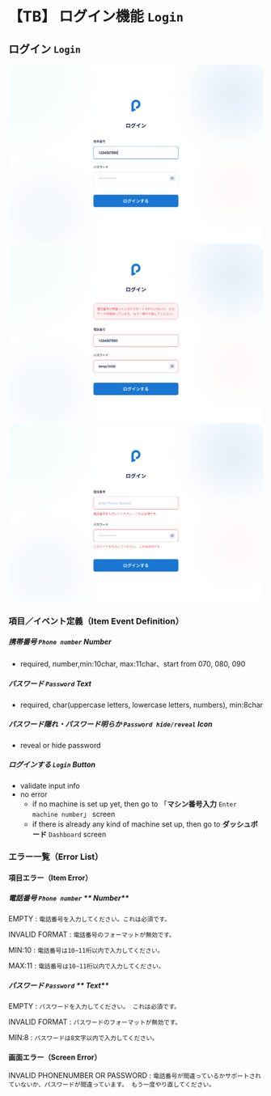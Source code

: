 # 【TB】 **ログイン機能**  `Login`  

## **ログイン**  `Login`

![nf](image\jp\tb\200login\Login.png)
![nf](image\jp\tb\200login\LoginError.png)
![nf](image\jp\tb\200login\InputError.png)

### 項目／イベント定義（Item Event Definition）

##### 携帯番号  `Phone number`  **Number**

- required, number,min:10char, max:11char、start from 070, 080, 090

##### パスワード  `Password`  **Text**

- required, char(uppercase letters, lowercase letters, numbers), min:8char

##### パスワード隠れ・パスワード明らか  `Password hide/reveal`  **Icon**

- reveal or hide password

##### ログインする  `Login`  **Button**

- validate input info
- no error
  - if no machine is set up yet, then go to 「**マシン番号入力**   `Enter machine number`」 screen
  - if there is already any kind of machine set up, then go to **ダッシュボード**   `Dashboard` screen

### エラー一覧（Error List）

#### 項目エラー（Item Error）

##### 電話番号  `Phone number`  ** Number**

EMPTY
:   `電話番号を入力してください。これは必須です。`

INVALID FORMAT
:   `電話番号のフォーマットが無効です。`

MIN:10
:   `電話番号は10~11桁以内で入力してください。`

MAX:11
:   `電話番号は10~11桁以内で入力してください。`

##### パスワード  `Password`  ** Text**

EMPTY
:   `パスワードを入力してください。 これは必須です。`

INVALID FORMAT
:   `パスワードのフォーマットが無効です。`

MIN:8
:   `パスワードは8文字以内で入力してください。`

#### 画面エラー（Screen Error）

INVALID PHONENUMBER OR PASSWORD
:   `電話番号が間違っているかサポートされていないか、パスワードが間違っています。 もう一度やり直してください。`

